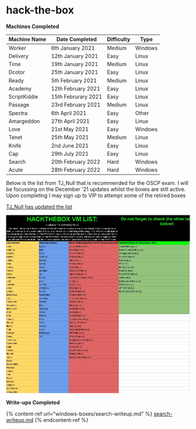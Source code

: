 # hack-the-box

**Machines Completed**

| Machine Name | Date Completed      | Difficulty | Type    |
| ------------ | ------------------- | ---------- | ------- |
| Worker       | 6th January 2021    | Medium     | Windows |
| Delivery     | 12th January 2021   | Easy       | Linux   |
| Time         | 19th January 2021   | Medium     | Linux   |
| Dcotor       | 25th January 2021   | Easy       | Linux   |
| Ready        | 5th February 2021   | Medium     | Linux   |
| Academy      | 12th February 2021  | Easy       | Linux   |
| ScriptKiddie | 15th Februrary 2021 | Easy       | Linux   |
| Passage      | 23rd February 2021  | Medium     | Linux   |
| Spectra      | 6th April 2021      | Easy       | Other   |
| Amargeddon   | 27th April 2021     | Easy       | Linux   |
| Love         | 21st May 2021       | Easy       | Windows |
| Tenet        | 25th May 2021       | Medium     | Linux   |
| Knife        | 2nd June 2021       | Easy       | Linux   |
| Cap          | 29th July 2021      | Easy       | Linux   |
| Search       | 20th February 2022  | Hard       | Windows |
| Acute        | 28th February 2022  | Hard       | Windows |

Below is the list from TJ\_Null that is recommended for the OSCP exam. I will be focussing on the December '21 updates whilst the boxes are still active. Upon completing I may sign up to VIP to attempt some of the retired boxes

[TJ\_Null has updated the list](https://twitter.com/TJ\_Null/status/1328380512960995331)

![](<../.gitbook/assets/TJNull List.JPG>)

**Write-ups Completed**

{% content-ref url="windows-boxes/search-writeup.md" %}
[search-writeup.md](windows-boxes/search-writeup.md)
{% endcontent-ref %}

